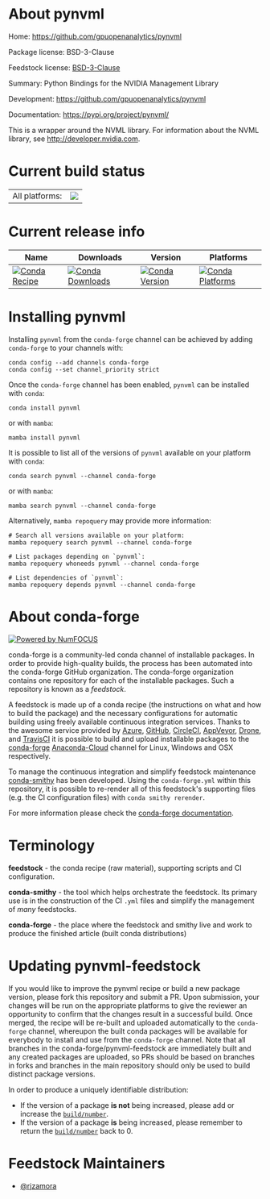 About pynvml
============

Home: https://github.com/gpuopenanalytics/pynvml

Package license: BSD-3-Clause

Feedstock license: [BSD-3-Clause](https://github.com/conda-forge/pynvml-feedstock/blob/main/LICENSE.txt)

Summary: Python Bindings for the NVIDIA Management Library

Development: https://github.com/gpuopenanalytics/pynvml

Documentation: https://pypi.org/project/pynvml/

This is a wrapper around the NVML library. For information about
the NVML library, see <http://developer.nvidia.com>.


Current build status
====================


<table><tr><td>All platforms:</td>
    <td>
      <a href="https://dev.azure.com/conda-forge/feedstock-builds/_build/latest?definitionId=6666&branchName=main">
        <img src="https://dev.azure.com/conda-forge/feedstock-builds/_apis/build/status/pynvml-feedstock?branchName=main">
      </a>
    </td>
  </tr>
</table>

Current release info
====================

| Name | Downloads | Version | Platforms |
| --- | --- | --- | --- |
| [![Conda Recipe](https://img.shields.io/badge/recipe-pynvml-green.svg)](https://anaconda.org/conda-forge/pynvml) | [![Conda Downloads](https://img.shields.io/conda/dn/conda-forge/pynvml.svg)](https://anaconda.org/conda-forge/pynvml) | [![Conda Version](https://img.shields.io/conda/vn/conda-forge/pynvml.svg)](https://anaconda.org/conda-forge/pynvml) | [![Conda Platforms](https://img.shields.io/conda/pn/conda-forge/pynvml.svg)](https://anaconda.org/conda-forge/pynvml) |

Installing pynvml
=================

Installing `pynvml` from the `conda-forge` channel can be achieved by adding `conda-forge` to your channels with:

```
conda config --add channels conda-forge
conda config --set channel_priority strict
```

Once the `conda-forge` channel has been enabled, `pynvml` can be installed with `conda`:

```
conda install pynvml
```

or with `mamba`:

```
mamba install pynvml
```

It is possible to list all of the versions of `pynvml` available on your platform with `conda`:

```
conda search pynvml --channel conda-forge
```

or with `mamba`:

```
mamba search pynvml --channel conda-forge
```

Alternatively, `mamba repoquery` may provide more information:

```
# Search all versions available on your platform:
mamba repoquery search pynvml --channel conda-forge

# List packages depending on `pynvml`:
mamba repoquery whoneeds pynvml --channel conda-forge

# List dependencies of `pynvml`:
mamba repoquery depends pynvml --channel conda-forge
```


About conda-forge
=================

[![Powered by
NumFOCUS](https://img.shields.io/badge/powered%20by-NumFOCUS-orange.svg?style=flat&colorA=E1523D&colorB=007D8A)](https://numfocus.org)

conda-forge is a community-led conda channel of installable packages.
In order to provide high-quality builds, the process has been automated into the
conda-forge GitHub organization. The conda-forge organization contains one repository
for each of the installable packages. Such a repository is known as a *feedstock*.

A feedstock is made up of a conda recipe (the instructions on what and how to build
the package) and the necessary configurations for automatic building using freely
available continuous integration services. Thanks to the awesome service provided by
[Azure](https://azure.microsoft.com/en-us/services/devops/), [GitHub](https://github.com/),
[CircleCI](https://circleci.com/), [AppVeyor](https://www.appveyor.com/),
[Drone](https://cloud.drone.io/welcome), and [TravisCI](https://travis-ci.com/)
it is possible to build and upload installable packages to the
[conda-forge](https://anaconda.org/conda-forge) [Anaconda-Cloud](https://anaconda.org/)
channel for Linux, Windows and OSX respectively.

To manage the continuous integration and simplify feedstock maintenance
[conda-smithy](https://github.com/conda-forge/conda-smithy) has been developed.
Using the ``conda-forge.yml`` within this repository, it is possible to re-render all of
this feedstock's supporting files (e.g. the CI configuration files) with ``conda smithy rerender``.

For more information please check the [conda-forge documentation](https://conda-forge.org/docs/).

Terminology
===========

**feedstock** - the conda recipe (raw material), supporting scripts and CI configuration.

**conda-smithy** - the tool which helps orchestrate the feedstock.
                   Its primary use is in the construction of the CI ``.yml`` files
                   and simplify the management of *many* feedstocks.

**conda-forge** - the place where the feedstock and smithy live and work to
                  produce the finished article (built conda distributions)


Updating pynvml-feedstock
=========================

If you would like to improve the pynvml recipe or build a new
package version, please fork this repository and submit a PR. Upon submission,
your changes will be run on the appropriate platforms to give the reviewer an
opportunity to confirm that the changes result in a successful build. Once
merged, the recipe will be re-built and uploaded automatically to the
`conda-forge` channel, whereupon the built conda packages will be available for
everybody to install and use from the `conda-forge` channel.
Note that all branches in the conda-forge/pynvml-feedstock are
immediately built and any created packages are uploaded, so PRs should be based
on branches in forks and branches in the main repository should only be used to
build distinct package versions.

In order to produce a uniquely identifiable distribution:
 * If the version of a package **is not** being increased, please add or increase
   the [``build/number``](https://docs.conda.io/projects/conda-build/en/latest/resources/define-metadata.html#build-number-and-string).
 * If the version of a package **is** being increased, please remember to return
   the [``build/number``](https://docs.conda.io/projects/conda-build/en/latest/resources/define-metadata.html#build-number-and-string)
   back to 0.

Feedstock Maintainers
=====================

* [@rjzamora](https://github.com/rjzamora/)


<!-- dummy commit to enable rerendering -->

